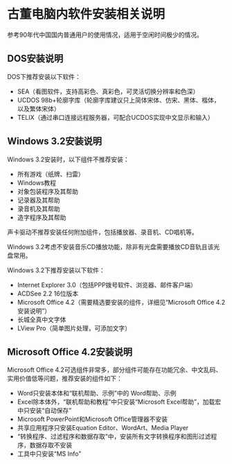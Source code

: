 古董电脑内软件安装相关说明
==========================

参考90年代中国国内普通用户的使用情况，适用于空闲时间极少的情况。

DOS安装说明
-----------

DOS下推荐安装以下软件：

* SEA（看图软件，支持高彩色、真彩色，可灵活切换分辨率和色深）
* UCDOS 98b+轮廓字库（轮廓字库建议只上简体宋体、仿宋、黑体、楷体，以及繁体宋体）
* TELIX（通过串口连接远程服务器，可配合UCDOS实现中文显示和输入）

Windows 3.2安装说明
-------------------

Windows 3.2安装时，以下组件不推荐安装：

* 所有游戏（纸牌、扫雷）
* Windows教程
* 对象包装程序及其帮助
* 记录器及其帮助
* 录音机及其帮助
* 造字程序及其帮助

声卡驱动不推荐安装任何附加组件，包括播放器、录音机、CD唱机等。

Windows 3.2考虑不安装音乐CD播放功能，除非有光盘需要播放CD音轨且该光盘常用。

Windows 3.2下推荐安装以下软件：

* Internet Explorer 3.0（包括PPP拨号软件、浏览器、邮件客户端）
* ACDSee 2.2 16位版本
* Microsoft Office 4.2（需要精选要安装的组件，详细见“Microsoft Office 4.2安装说明”）
* 长城全真中文字体
* LView Pro（简单图片处理，可添加文字）

Microsoft Office 4.2安装说明
----------------------------

Microsoft Office 4.2可选组件非常多，部分组件可能存在功能冗余、中文乱码、实用价值低等问题，推荐安装的组件如下：

* Word只安装本体和“联机帮助、示例”中的 Word帮助、示例
* Excel除本体外，“联机帮助和教程”中只安装“Microsoft Excel帮助”，加载宏中只安装“自动保存”
* Microsoft PowerPoint和Microsoft Office管理器不安装
* 共享应用程序只安装Equation Editor、WordArt、Media Player
* “转换程序、过滤程序和数据存取”中，安装所有文字转换程序和图形过滤程序，数据存取不安装
* 工具中只安装“MS Info”

